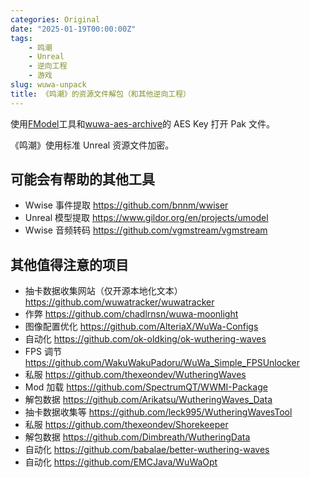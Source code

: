 ```yaml
---
categories: Original
date: "2025-01-19T00:00:00Z"
tags:
    - 鸣潮
    - Unreal
    - 逆向工程
    - 游戏
slug: wuwa-unpack
title: 《鸣潮》的资源文件解包（和其他逆向工程）
---
```


使用[FModel](https://github.com/4sval/FModel)工具和[wuwa-aes-archive](https://github.com/ClostroOffi/wuwa-aes-archive)的 AES Key 打开 Pak 文件。

《鸣潮》使用标准 Unreal 资源文件加密。

## 可能会有帮助的其他工具

-   Wwise 事件提取 <https://github.com/bnnm/wwiser>
-   Unreal 模型提取 <https://www.gildor.org/en/projects/umodel>
-   Wwise 音频转码 <https://github.com/vgmstream/vgmstream>

## 其他值得注意的项目

-   抽卡数据收集网站（仅开源本地化文本） <https://github.com/wuwatracker/wuwatracker>
-   作弊 <https://github.com/chadlrnsn/wuwa-moonlight>
-   图像配置优化 <https://github.com/AlteriaX/WuWa-Configs>
-   自动化 <https://github.com/ok-oldking/ok-wuthering-waves>
-   FPS 调节 <https://github.com/WakuWakuPadoru/WuWa_Simple_FPSUnlocker>
-   私服 <https://github.com/thexeondev/WutheringWaves>
-   Mod 加载 <https://github.com/SpectrumQT/WWMI-Package>
-   解包数据 <https://github.com/Arikatsu/WutheringWaves_Data>
-   抽卡数据收集等 <https://github.com/leck995/WutheringWavesTool>
-   私服 <https://github.com/thexeondev/Shorekeeper>
-   解包数据 <https://github.com/Dimbreath/WutheringData>
-   自动化 <https://github.com/babalae/better-wuthering-waves>
-   自动化 <https://github.com/EMCJava/WuWaOpt>
